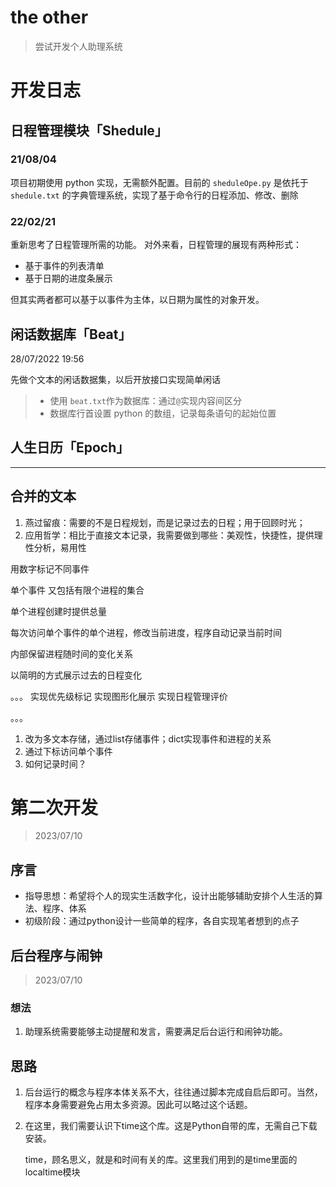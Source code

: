 # the other

> 尝试开发个人助理系统

# 开发日志

## 日程管理模块「Shedule」

### 21/08/04 
项目初期使用 python 实现，无需额外配置。目前的 ``sheduleOpe.py`` 是依托于 ``shedule.txt`` 的字典管理系统，实现了基于命令行的日程添加、修改、删除

### 22/02/21
重新思考了日程管理所需的功能。
对外来看，日程管理的展现有两种形式：
* 基于事件的列表清单
* 基于日期的进度条展示

但其实两者都可以基于以事件为主体，以日期为属性的对象开发。



## 闲话数据库「Beat」

28/07/2022 19:56

先做个文本的闲话数据集，以后开放接口实现简单闲话

> * 使用 ``beat.txt``作为数据库：通过``@``实现内容间区分
> * 数据库行首设置 python 的数组，记录每条语句的起始位置

## 人生日历「Epoch」





---

## 合并的文本

1. 燕过留痕：需要的不是日程规划，而是记录过去的日程；用于回顾时光；
2. 应用哲学：相比于直接文本记录，我需要做到哪些：美观性，快捷性，提供理性分析，易用性


用数字标记不同事件

单个事件 又包括有限个进程的集合

单个进程创建时提供总量

每次访问单个事件的单个进程，修改当前进度，程序自动记录当前时间

内部保留进程随时间的变化关系

以简明的方式展示过去的日程变化


。。。
实现优先级标记
实现图形化展示
实现日程管理评价


。。。
1. 改为多文本存储，通过list存储事件；dict实现事件和进程的关系
2. 通过下标访问单个事件
3. 如何记录时间？



# 第二次开发

> 2023/07/10

## 序言

* 指导思想：希望将个人的现实生活数字化，设计出能够辅助安排个人生活的算法、程序、体系
* 初级阶段：通过python设计一些简单的程序，各自实现笔者想到的点子



## 后台程序与闹钟

> 2023/07/10

### 想法

1. 助理系统需要能够主动提醒和发言，需要满足后台运行和闹钟功能。

## 思路

1. 后台运行的概念与程序本体关系不大，往往通过脚本完成自启后即可。当然，程序本身需要避免占用太多资源。因此可以略过这个话题。

2. 在这里，我们需要认识下time这个库。这是Python自带的库，无需自己下载安装。

   time，顾名思义，就是和时间有关的库。这里我们用到的是time里面的localtime模块
